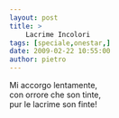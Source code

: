 ```yaml
---
layout: post
title: >
    Lacrime Incolori
tags: [speciale,onestar,]
date: 2009-02-22 10:55:00
author: pietro
---
```

Mi accorgo lentamente,<br/>con orrore che son tinte,<br/>pur le lacrime son finte!
